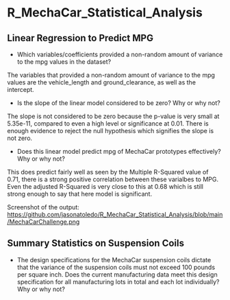 # R_MechaCar_Statistical_Analysis

## Linear Regression to Predict MPG

- Which variables/coefficients provided a non-random amount of variance to the mpg values in the dataset?

The variables that provided a non-random amount of variance to the mpg values are the vehicle_length and ground_clearance, as well as the intercept.

- Is the slope of the linear model considered to be zero? Why or why not?

The slope is not considered to be zero because the p-value is very small at 5.35e-11, compared to even a high level or significance at 0.01. There is enough evidence to reject the null hypothesis which signifies the slope is not zero.

- Does this linear model predict mpg of MechaCar prototypes effectively? Why or why not?

This does predict fairly well as seen by the Multiple R-Squared value of 0.71, there is a strong positive correlation between these varialbes to MPG. Even the adjusted R-Squared is very close to this at 0.68 which is still strong enough to say that here  model is significant.

Screenshot of the output: https://github.com/jasonatoledo/R_MechaCar_Statistical_Analysis/blob/main/MechaCarChallenge.png



## Summary Statistics on Suspension Coils

- The design specifications for the MechaCar suspension coils dictate that the variance of the suspension coils must not exceed 100 pounds per square inch. Does the current manufacturing data meet this design specification for all manufacturing lots in total and each lot individually? Why or why not?


